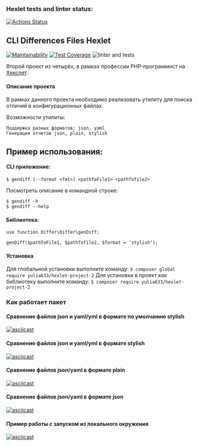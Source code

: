 ### Hexlet tests and linter status:
[![Actions Status](https://github.com/yulia633/php-project-lvl2/workflows/hexlet-check/badge.svg)](https://github.com/yulia633/php-project-lvl2/actions)

## CLI Differences Files Hexlet
[![Maintainability](https://api.codeclimate.com/v1/badges/8d73837fc211fc2552d0/maintainability)](https://codeclimate.com/github/yulia633/php-project-lvl2/maintainability)
[![Test Coverage](https://api.codeclimate.com/v1/badges/8d73837fc211fc2552d0/test_coverage)](https://codeclimate.com/github/yulia633/php-project-lvl2/test_coverage)
![linter and tests](https://github.com/yulia633/php-project-lvl2/workflows/linter%20and%20tests/badge.svg)

Второй проект из четырёх, в рамках профессии PHP-программист на [Хекслет](https://ru.hexlet.io/professions/php).

#### Описание проекта
В рамках данного проекта необходимо реализовать утилиту для поиска отличий в конфигурационных файлах.

Возможности утилиты:

```
Поддержка разных форматов: json, yaml
Генерация отчетов json, plain, stylish
```

Пример использования:
-----
#### CLI приложение:  
    $ gendiff [--format <fmt>] <pathToFile1> <pathTofile2>
    
Посмотреть описание в командной строке:

    $ gendiff -h
    $ gendiff --help

#### Библиотека:
    use function Differ\Differ\genDiff;
    
    genDiff($pathToFile1, $pathTofile2, $format = 'stylish');

#### Установка
Для глобальной установки выполните команду:
`$ composer global require yulia633/hexlet-project-2`
Для установки в проект как библиотеку выполните команду:
`$ composer require yulia633/hexlet-project-2`

### Как работает пакет

#### Сравнение файлов json и yaml/yml в формате по умолчанию stylish
[![asciicast](https://asciinema.org/a/394025.svg)](https://asciinema.org/a/394025)

#### Сравнение файлов json и yaml/yml в формате stylish
[![asciicast](https://asciinema.org/a/392111.svg)](https://asciinema.org/a/392111)

#### Сравнение файлов json/yaml в формате plain 
[![asciicast](https://asciinema.org/a/392103.svg)](https://asciinema.org/a/392103)

#### Сравнение файлов json/yaml в формате json
[![asciicast](https://asciinema.org/a/392109.svg)](https://asciinema.org/a/392109)

#### Пример работы с запуском из локального окружения
[![asciicast](https://asciinema.org/a/394132.svg)](https://asciinema.org/a/394132)
